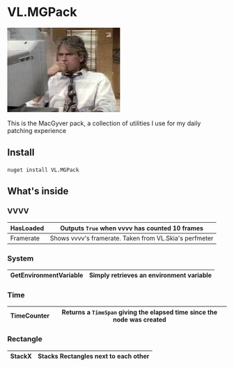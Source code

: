 # VL.MGPack

![patching-hard](doc/img/image.jpg)

This is the MacGyver pack, a collection of utilities I use for my daily patching experience

## Install

`nuget install VL.MGPack`

## What's inside

### VVVV

| HasLoaded | Outputs `True` when vvvv has counted 10 frames         |
|-----------|--------------------------------------------------------|
| Framerate | Shows vvvv's framerate. Taken from VL.Skia's perfmeter |

### System

| GetEnvironmentVariable | Simply retrieves an environment variable |
|------------------------|------------------------------------------|

### Time

| TimeCounter | Returns a `TimeSpan` giving the elapsed time since the node was created |
|-------------|-------------------------------------------------------------------------|

### Rectangle

| StackX | Stacks Rectangles next to each other |
|--------|--------------------------------------|